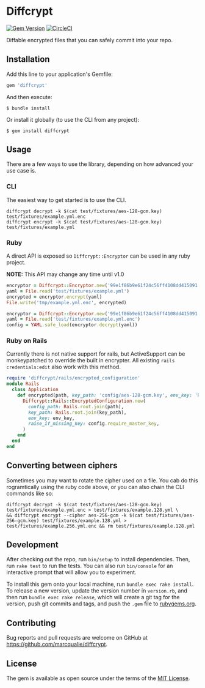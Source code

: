 # Diffcrypt

[![Gem Version](https://badge.fury.io/rb/diffcrypt.svg)](https://rubygems.org/gems/diffcrypt)
[![CircleCI](https://circleci.com/gh/marcqualie/diffcrypt.svg?style=svg)](https://circleci.com/gh/marcqualie/diffcrypt)


Diffable encrypted files that you can safely commit into your repo.



## Installation

Add this line to your application's Gemfile:

```ruby
gem 'diffcrypt'
```

And then execute:

    $ bundle install

Or install it globally (to use the CLI from any project):

    $ gem install diffcrypt



## Usage

There are a few ways to use the library, depending on how advanced your use case is.


### CLI

The easiest way to get started is to use the CLI.

```shell
diffcrypt decrypt -k $(cat test/fixtures/aes-128-gcm.key) test/fixtures/example.yml.enc
diffcrypt encrypt -k $(cat test/fixtures/aes-128-gcm.key) test/fixtures/example.yml
```


### Ruby

A direct API is exposed so `Diffcrypt::Encryptor` can be used in any ruby project.

**NOTE:** This API may change any time until v1.0

```ruby
encryptor = Diffcrypt::Encryptor.new('99e1f86b9e61f24c56ff4108dd415091')
yaml = File.read('test/fixtures/example.yml')
encrypted = encryptor.encrypt(yaml)
File.write('tmp/example.yml.enc', encrypted)
```

```ruby
encryptor = Diffcrypt::Encryptor.new('99e1f86b9e61f24c56ff4108dd415091')
yaml = File.read('test/fixtures/example.yml.enc')
config = YAML.safe_load(encryptor.decrypt(yaml))
```

### Ruby on Rails

Currently there is not native support for rails, but ActiveSupport can be monkeypatched to override
the built in encrypter. All existing `rails credentials:edit` also work with this method.

```ruby
require 'diffcrypt/rails/encrypted_configuration'
module Rails
  class Application
    def encrypted(path, key_path: 'config/aes-128-gcm.key', env_key: 'RAILS_MASTER_KEY')
      Diffcrypt::Rails::EncryptedConfiguration.new(
        config_path: Rails.root.join(path),
        key_path: Rails.root.join(key_path),
        env_key: env_key,
        raise_if_missing_key: config.require_master_key,
      )
    end
  end
end
```



## Converting between ciphers

Sometimes you may want to rotate the cipher used on a file. You cab do this rogramtically using the ruby code above, or you can also chain the CLI commands like so:

```shell
diffcrypt decrypt -k $(cat test/fixtures/aes-128-gcm.key) test/fixtures/example.yml.enc > test/fixtures/example.128.yml \
&& diffcrypt encrypt --cipher aes-256-gcm -k $(cat test/fixtures/aes-256-gcm.key) test/fixtures/example.128.yml > test/fixtures/example.256.yml.enc && rm test/fixtures/example.128.yml
```



## Development

After checking out the repo, run `bin/setup` to install dependencies. Then, run `rake test` to run the tests. You can also run `bin/console` for an interactive prompt that will allow you to experiment.

To install this gem onto your local machine, run `bundle exec rake install`. To release a new version, update the version number in `version.rb`, and then run `bundle exec rake release`, which will create a git tag for the version, push git commits and tags, and push the `.gem` file to [rubygems.org](https://rubygems.org).



## Contributing

Bug reports and pull requests are welcome on GitHub at https://github.com/marcqualie/diffcrypt.



## License

The gem is available as open source under the terms of the [MIT License](https://opensource.org/licenses/MIT).
